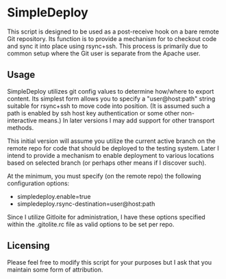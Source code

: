 # SimpleDeploy

This script is designed to be used as a post-receive hook on a bare remote Git repository. Its function is to provide a mechanism for to checkout code and sync it into place using rsync+ssh. This process is primarily due to common setup where the Git user is separate from the Apache user.

## Usage

SimpleDeploy utilizes git config values to determine how/where to export content. Its simplest form allows you to specify a "user@host:path" string suitable for rsync+ssh to move code into position. (It is assumed such a path is enabled by ssh host key authentication or some other non-interactive means.) In later versions I may add support for other transport methods.

This initial version will assume you utilize the current active branch on the remote repo for code that should be deployed to the testing system. Later I intend to provide a mechanism to enable deployment to various locations based on selected branch (or perhaps other means if I discover such).

At the minimum, you must specify (on the remote repo) the following configuration options:

* simpledeploy.enable=true
* simpledeploy.rsync-destination=user@host:path

Since I utilize Gitloite for administration, I have these options specified within the .gitolite.rc file as valid options to be set per repo.

## Licensing

Please feel free to modify this script for your purposes but I ask that you maintain some form of attribution.